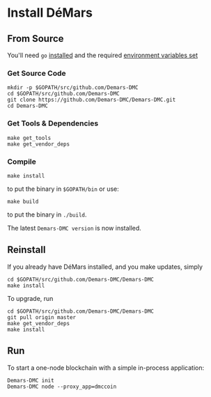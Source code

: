 # Install DéMars

## From Source

You'll need `go` [installed](https://golang.org/doc/install) and the required
[environment variables set](https://github.com/golang/go/wiki/SettingGOPATH)

### Get Source Code

```
mkdir -p $GOPATH/src/github.com/Demars-DMC
cd $GOPATH/src/github.com/Demars-DMC
git clone https://github.com/Demars-DMC/Demars-DMC.git
cd Demars-DMC
```

### Get Tools & Dependencies

```
make get_tools
make get_vendor_deps
```

### Compile

```
make install
```

to put the binary in `$GOPATH/bin` or use:

```
make build
```

to put the binary in `./build`.

The latest `Demars-DMC version` is now installed.

## Reinstall

If you already have DéMars installed, and you make updates, simply

```
cd $GOPATH/src/github.com/Demars-DMC/Demars-DMC
make install
```

To upgrade, run

```
cd $GOPATH/src/github.com/Demars-DMC/Demars-DMC
git pull origin master
make get_vendor_deps
make install
```

## Run

To start a one-node blockchain with a simple in-process application:

```
Demars-DMC init
Demars-DMC node --proxy_app=dmccoin
```
